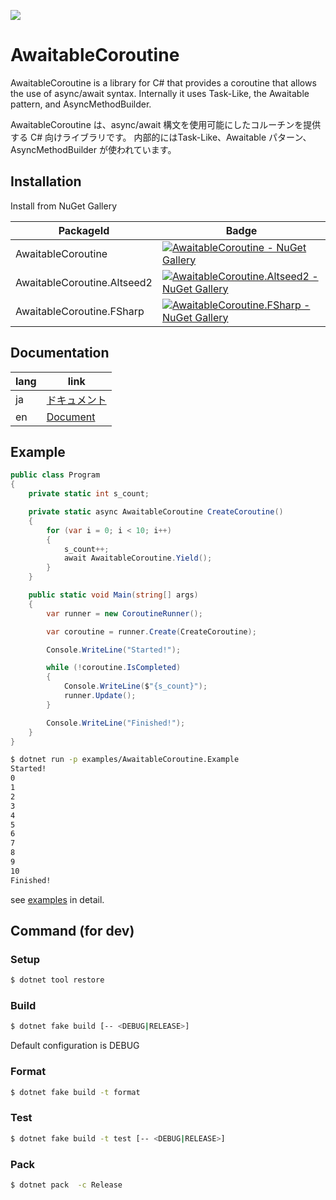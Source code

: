 [![](https://github.com/wraikny/AwaitableCoroutine/workflows/CI/badge.svg)](https://github.com/wraikny/AwaitableCoroutine/actions?workflow=CI)

# AwaitableCoroutine

AwaitableCoroutine is a library for C# that provides a coroutine that allows the use of async/await syntax.
Internally it uses Task-Like, the Awaitable pattern, and AsyncMethodBuilder.

AwaitableCoroutine は、async/await 構文を使用可能にしたコルーチンを提供する C# 向けライブラリです。
内部的にはTask-Like、Awaitable パターン、AsyncMethodBuilder が使われています。

## Installation

Install from NuGet Gallery

| PackageId | Badge |
| --- | --- |
| AwaitableCoroutine | [![AwaitableCoroutine - NuGet Gallery](https://img.shields.io/nuget/v/AwaitableCoroutine?style=plastic)](https://www.nuget.org/packages/AwaitableCoroutine/) |
| AwaitableCoroutine.Altseed2 | [![AwaitableCoroutine.Altseed2 - NuGet Gallery](https://img.shields.io/nuget/v/AwaitableCoroutine.Altseed2?style=plastic)](https://www.nuget.org/packages/AwaitableCoroutine.Altseed2/) |
| AwaitableCoroutine.FSharp | [![AwaitableCoroutine.FSharp - NuGet Gallery](https://img.shields.io/nuget/v/AwaitableCoroutine.FSharp?style=plastic)](https://www.nuget.org/packages/AwaitableCoroutine.FSharp/) |

## Documentation

| lang | link |
| --- | --- |
| ja | [ドキュメント](docs/ja) |
| en | [Document](docs/en) |


## Example

```C#
public class Program
{
    private static int s_count;

    private static async AwaitableCoroutine CreateCoroutine()
    {
        for (var i = 0; i < 10; i++)
        {
            s_count++;
            await AwaitableCoroutine.Yield();
        }
    }

    public static void Main(string[] args)
    {
        var runner = new CoroutineRunner();

        var coroutine = runner.Create(CreateCoroutine);

        Console.WriteLine("Started!");

        while (!coroutine.IsCompleted)
        {
            Console.WriteLine($"{s_count}");
            runner.Update();
        }

        Console.WriteLine("Finished!");
    }
}
```

```sh
$ dotnet run -p examples/AwaitableCoroutine.Example
Started!
0
1
2
3
4
5
6
7
8
9
10
Finished!
```

see [examples](examples) in detail.

## Command (for dev)

### Setup

```sh
$ dotnet tool restore
```

### Build

```sh
$ dotnet fake build [-- <DEBUG|RELEASE>]
```

Default configuration is DEBUG

### Format

```sh
$ dotnet fake build -t format
```

### Test

```sh
$ dotnet fake build -t test [-- <DEBUG|RELEASE>]
```

### Pack

```sh
$ dotnet pack  -c Release
```

